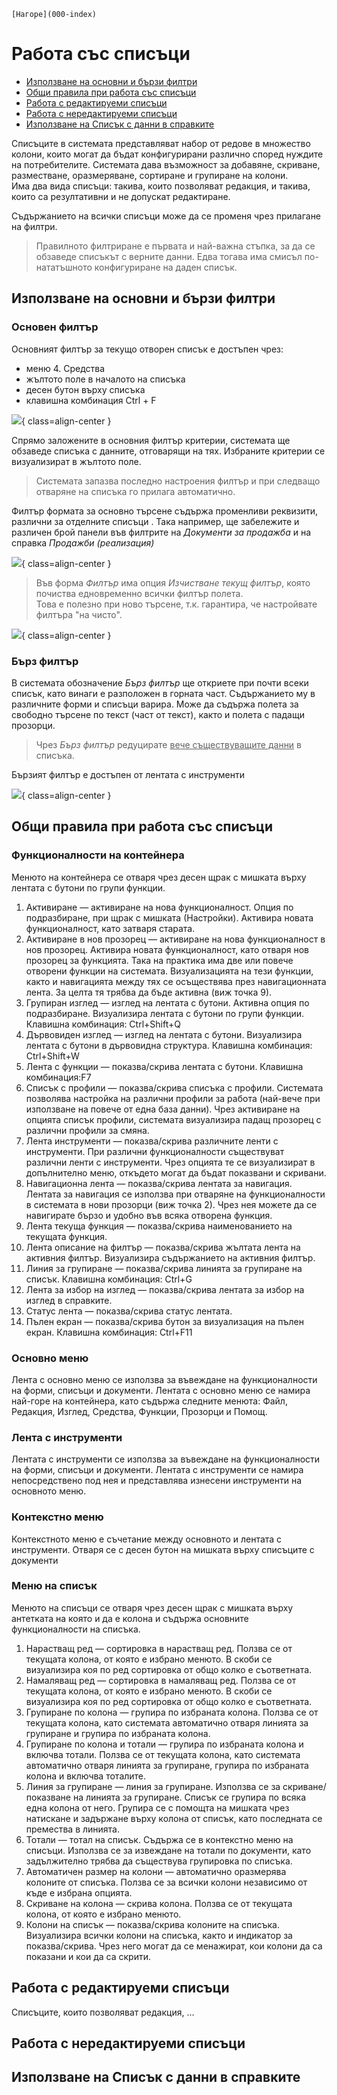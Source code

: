 ```{only} html
[Нагоре](000-index)
```

# Работа със списъци

- [Използване на основни и бързи филтри](https://docs.unicontsoft.com/blog/20241112-lists-configuration.html#id2)
- [Общи правила при работа със списъци](https://docs.unicontsoft.com/blog/20241112-lists-configuration.html#id5)
- [Работа с редактируеми списъци](https://docs.unicontsoft.com/blog/20241112-lists-configuration.html#id6)
- [Работа с нередактируеми списъци]()
- [Използване на Списък с данни в справките]()

Списъците в системата представляват набор от редове в множество колони, които могат да бъдат конфигурирани различно според нуждите на потребителите. Системата дава възможност за добавяне, скриване, разместване, оразмеряване, сортиране и групиране на колони.  
Има два вида списъци: такива, които позволяват редакция, и такива, които са резултативни и не допускат редактиране.  

Съдържанието на всички списъци може да се променя чрез прилагане на филтри.  

> Правилното филтриране е първата и най-важна стъпка, за да се обзаведе списъкът с верните данни. Едва тогава има смисъл по-нататъшното конфигуриране на даден списък.   

## Използване на основни и бързи филтри

### Основен филтър

Основният филтър за текущо отворен списък е достъпен чрез:  

- меню 4. Средства  
- жълтото поле в началото на списъка  
- десен бутон върху списъка      
- клавишна комбинация Ctrl + F   

![](20241112-lists-configuration1.png){ class=align-center }

Спрямо заложените в основния филтър критерии, системата ще обзаведе списъка с данните, отговарящи на тях. Избраните критерии се визуализират в жълтото поле. 

> Системата запазва последно настроения филтър и при следващо отваряне на списъка го прилага автоматично.   

Филтър формата за основно търсене съдържа променливи реквизити, различни за отделните списъци . Така например, ще забележите и различен брой панели във филтрите на *Документи за продажба* и на справка *Продажби (реализация)* 

![](20241112-lists-configuration2.png){ class=align-center }


> Във форма *Филтър* има опция *Изчистване текущ филтър*, която почиства едновременно всички филтър полета.  
Това е полезно при ново търсене, т.к. гарантира, че настройвате филтъра "на чисто".   


![](20241112-lists-configuration3.png){ class=align-center }



### Бърз филтър

В системата обозначение *Бърз филтър* ще откриете при почти всеки списък, като винаги е разположен в горната част. Съдържанието му в различните форми и списъци варира. Може да съдържа полета за свободно търсене по текст (част от текст), както и полета с падащи прозорци. 

> Чрез *Бърз филтър* редуцирате <ins>вече съществуващите данни</ins> в списъка.  

Бързият филтър е достъпен от лентата с инструменти  

![](20241112-lists-configuration4.png){ class=align-center }

## Общи правила при работа със списъци

### Функционалности на контейнера

Менюто на контейнера се отваря чрез десен щрак с мишката върху лентата с бутони по групи функции.  
1. Активиране — активиране на нова функционалност. Опция по подразбиране, при щрак с мишката (Настройки). Активира новата функционалност, като затваря старата. 
2. Активиране в нов прозорец — активиране на нова функционалност в нов прозорец. Активира новата функционалност, като отваря нов прозорец за функцията. Така на практика има две или повече отворени функции на системата. Визуализацията на тези функции, както и навигацията между тях се осъществява през навигационната лента. За целта тя трябва да бъде активна (виж точка 9). 
3. Групиран изглед — изглед на лентата с бутони. Активна опция по подразбиране. Визуализира лентата с бутони по групи функции. Клавишна комбинация: Ctrl+Shift+Q 
4. Дървовиден изглед — изглед на лентата с бутони. Визуализира лентата с бутони в дървовидна структура. Клавишна комбинация: Ctrl+Shift+W 
6. Лента с функции — показва/скрива лентата с бутони. Клавишна комбинация:F7 
7. Списък с профили — показва/скрива списъка с профили. Системата позволява настройка на различни профили за работа (най-вече при използване на повече от една база данни). Чрез активиране на опцията списък профили, системата визуализира падащ прозорец с различни профили за смяна. 
8. Лента инструменти — показва/скрива различните ленти с инструменти. При различни функционалности съществуват различни ленти с инструменти. Чрез опцията те се визуализират в допълнително меню, откъдето могат да бъдат показвани и скривани. 
9. Навигационна лента — показва/скрива лентата за навигация. Лентата за навигация се използва при отваряне на функционалности в системата в нови прозорци (виж точка 2). Чрез нея можете да се навигирате бързо и удобно във всяка отворена функция. 
10. Лента текуща функция — показва/скрива наименованието на текущата функция. 
11. Лента описание на филтър — показва/скрива жълтата лента на активния филтър. Визуализира съдържанието на активния филтър. 
12. Линия за групиране — показва/скрива линията за групиране на списък. Клавишна комбинация: Ctrl+G 
13. Лента за избор на изглед — показва/скрива лентата за избор на изглед в справките. 
14. Статус лента — показва/скрива статус лентата.  
15. Пълен екран — показва/скрива бутон за визуализация на пълен екран. Клавишна комбинация: Ctrl+F11   

### Основно меню

Лента с основно меню се използва за въвеждане на функционалности на форми, списъци и документи. Лентата с основно меню се намира най-горе на контейнера, като съдържа следните менюта: Файл, Редакция, Изглед, Средства, Функции, Прозорци и Помощ.

### Лента с инструменти

Лентата с инструменти се използва за въвеждане на функционалности на форми, списъци и документи. Лентата с инструменти се намира непосредствено под нея и представлява изнесени инструменти на основното меню.

### Контекстно меню  

Контекстното меню е съчетание между основното и лентата с инструменти. Отваря се с десен бутон на мишката върху списъците с документи 

### Меню на списък

Менюто на списъци се отваря чрез десен щрак с мишката върху антетката на която и да е колона и съдържа основните функционалности на списъка.  
1. Нарастващ ред — сортировка в нарастващ ред. Ползва се от текущата колона, от която е избрано менюто. В скоби се визуализира коя по ред сортировка от общо колко е съответната. 
2. Намаляващ ред — сортировка в намаляващ ред. Ползва се от текущата колона, от която е избрано менюто. В скоби се визуализира коя по ред сортировка от общо колко е съответната. 
3. Групиране по колона — групира по избраната колона. Ползва се от текущата колона, като системата автоматично отваря линията за групиране и групира по избраната колона. 
4. Групиране по колона и тотали — групира по избраната колона и включва тотали. Ползва се от текущата колона, като системата автоматично отваря линията за групиране, групира по избраната колона и включва тоталите. 
5. Линия за групиране — линия за групиране. Използва се за скриване/ показване на линията за групиране. Списък се групира по всяка една колона от него. Групира се с помощта на мишката чрез натискане и задържане върху колона от списък, като последната се премества в линията. 
6. Тотали — тотал на списък. Съдържа се в контекстно меню на списъци. Използва се за извеждане на тотали по документи, като задължително трябва да съществува групировка по списъка. 
7. Автоматичен размер на колони — автоматично оразмерява колоните от списъка. Ползва се за всички колони независимо от къде е избрана опцията. 
8. Скриване на колона — скрива колона. Ползва се от текущата колона, от която е избрано менюто. 
9. Колони на списък — показва/скрива колоните на списъка. Визуализира всички колони на списъка, както и индикатор за показва/скрива. Чрез него могат да се менажират, кои колони да са показани и кои да са скрити. 


## Работа с редактируеми списъци

Списъците, които позволяват редакция, ...

## Работа с нередактируеми списъци



## Използване на Списък с данни в справките



